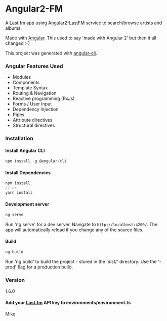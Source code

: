 # Angular2-FM

A [Last.fm](http://www.last.fm/) app using [Angular2-LastFM](https://github.com/mikeybyker/angular2-lastfm) service to search/browse artists and albums.

Made with [Angular](https://angular.io/). This used to say 'made with Angular 2' but then it all changed :-)

This project was generated with [angular-cli](https://cli.angular.io/).

### Angular Features Used
  - Modules
  - Components
  - Template Syntax
  - Routing &amp; Navigation
  - Reactive programming (RxJs)
  - Forms / User Input
  - Dependency Injection
  - Pipes
  - Attribute directives
  - Structural directives

### Installation
#### Install Angular CLI
```javascript
npm install -g @angular/cli
```
#### Install Dependencies
```javascript
npm install
// or
yarn install
```

#### Development server
```javascript
ng serve
```
Run 'ng serve' for a dev server. Navigate to `http://localhost:4200/`. The app will automatically reload if you change any of the source files.

#### Build
```javascript
ng build
```
Run 'ng build' to build the project - stored in the 'dist/' directory. Use the '-prod' flag for a production build.

### Version
1.6.0

#### Add your [Last.fm](http://www.last.fm/api/account/create) API key to environments/environment.ts

Mike
